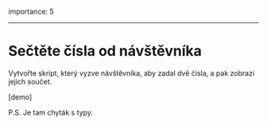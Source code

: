 importance: 5

---

# Sečtěte čísla od návštěvníka

Vytvořte skript, který vyzve návštěvníka, aby zadal dvě čísla, a pak zobrazí jejich součet.

[demo]

P.S. Je tam chyták s typy.
